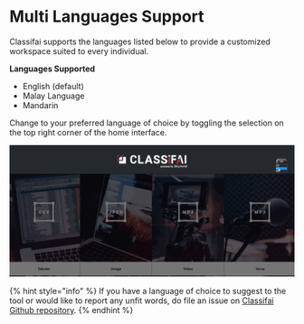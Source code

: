 # Multi Languages Support

Classifai supports the languages listed below to provide a customized workspace suited to every individual.

**Languages Supported**

* English \(default\)
* Malay Language
* Mandarin

Change to your preferred language of choice by toggling the selection on the top right corner of the home interface.

![Change of languages in Classifai](../../.gitbook/assets/multilanguage-supported.gif)

{% hint style="info" %}
If you have a language of choice to suggest to the tool or would like to report any unfit words, do file an issue on [Classifai Github repository](https://github.com/CertifaiAI/classifai/issues). 
{% endhint %}

